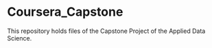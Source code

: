 # Coursera_Capstone
This repository holds files of the Capstone Project of the Applied Data Science.
